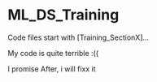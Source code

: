 # ML_DS_Training

Code files start with [Training_SectionX]...

My code is quite terrible :((

I promise After, i will fixx it
